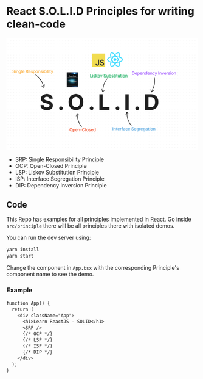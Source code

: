 # React S.O.L.I.D Principles for writing clean-code

![SOLID Principles](/src/assets/solid-principles.png)

- SRP: Single Responsibility Principle
- OCP: Open-Closed Principle
- LSP: Liskov Substitution Principle
- ISP: Interface Segregation Principle
- DIP: Dependency Inversion Principle

## Code

This Repo has examples for all principles implemented in React. Go inside `src/principle` there will be all principles there with isolated demos.

You can run the dev server using:

```bash
yarn install
yarn start
```

Change the component in `App.tsx` with the corresponding Principle's component name to see the demo.

### Example

```tsx
function App() {
  return (
    <div className="App">
      <h1>Learn ReactJS - SOLID</h1>
      <SRP />
      {/* OCP */}
      {/* LSP */}
      {/* ISP */}
      {/* DIP */}
    </div>
  );
}
```
